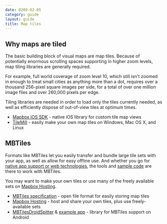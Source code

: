 ```yaml
---
date: 0200-02-05
category: guide
layout: guide
title: Map tiles
---
```

## Why maps are tiled

The basic building block of visual maps are map tiles. Because of potentially enormous scrolling spaces supporting in higher zoom levels, map tiling libraries are generally required.

For example, full world coverage of zoom level 10, which still isn't zoomed in enough to treat small cities as anything more than a dot, requires over a thousand 256-pixel square images per side, for a total of over one million image files and over 260,000 pixels per edge.

Tiling libraries are needed in order to load only the tiles currently needed, as well as efficiently dispose of out-of-view tiles at optimum times.

 * [Mapbox iOS SDK]({{site.baseurl}}/mobile) - native iOS library for custom tile map views
 * [TileMill]({{site.baseurl}}/tilemill) - easily make your own map tiles on Windows, Mac OS X, and Linux

## MBTiles

Formats like MBTiles let you easily transfer and bundle large tile sets with your app, as well as allow for easy offline use. And whether you go for [native app support or web technologies]({{site.baseurl}}/mobile/docs/platforms), the tools and [sample code]({{site.baseurl}}/mobile/docs/examples) are there to work with MBTiles.

You may want to make your own tiles or use many of the freely available sets on [Mapbox Hosting](http://tiles.mapbox.com/).

 * [MBTiles specification](http://mbtiles.org) - open file format for easily storing map tiles
 * [Mapbox Hosting](http://tiles.mapbox.com/) - host and share your own tiles, plus use freely-available sets
 * [MBTilesDroidSpitter](https://github.com/djcoin/MBTilesDroidSpitter) & [example app](https://github.com/djcoin/MBTilesDroidSpitterExampleSimple) - library for MBTiles support on Android
